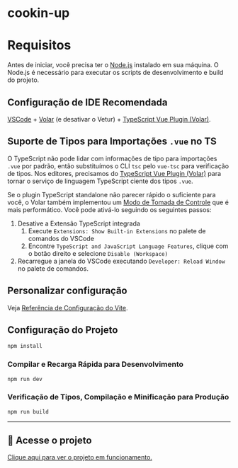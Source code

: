 # cookin-up

# Requisitos

Antes de iniciar, você precisa ter o [Node.js](https://nodejs.org/en) instalado em sua máquina. O Node.js é necessário para executar os scripts de desenvolvimento e build do projeto.

## Configuração de IDE Recomendada

[VSCode](https://code.visualstudio.com/) + [Volar](https://marketplace.visualstudio.com/items?itemName=Vue.volar) (e desativar o Vetur) + [TypeScript Vue Plugin (Volar)](https://marketplace.visualstudio.com/items?itemName=Vue.vscode-typescript-vue-plugin).

## Suporte de Tipos para Importações `.vue` no TS

O TypeScript não pode lidar com informações de tipo para importações `.vue` por padrão, então substituímos o CLI `tsc` pelo `vue-tsc` para verificação de tipos. Nos editores, precisamos do [TypeScript Vue Plugin (Volar)](https://marketplace.visualstudio.com/items?itemName=Vue.vscode-typescript-vue-plugin) para tornar o serviço de linguagem TypeScript ciente dos tipos `.vue`.

Se o plugin TypeScript standalone não parecer rápido o suficiente para você, o Volar também implementou um [Modo de Tomada de Controle](https://github.com/johnsoncodehk/volar/discussions/471#discussioncomment-1361669) que é mais performático. Você pode ativá-lo seguindo os seguintes passos:

1. Desative a Extensão TypeScript integrada
    1) Execute `Extensions: Show Built-in Extensions` no palete de comandos do VSCode
    2) Encontre `TypeScript and JavaScript Language Features`, clique com o botão direito e selecione `Disable (Workspace)`
2. Recarregue a janela do VSCode executando `Developer: Reload Window` no palete de comandos.

## Personalizar configuração

Veja [Referência de Configuração do Vite](https://vitejs.dev/config/).

## Configuração do Projeto

```sh
npm install
```

### Compilar e Recarga Rápida para Desenvolvimento

```sh
npm run dev
```

### Verificação de Tipos, Compilação e Minificação para Produção

```sh
npm run build
```

---

## 📁 Acesse o projeto
[Clique aqui para ver o projeto em funcionamento.](https://cookin-up-mocha.vercel.app/)
